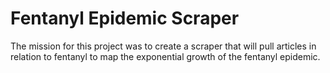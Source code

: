# Fentanyl Epidemic Scraper

The mission for this project was to create a scraper that will pull articles in relation to fentanyl to map the exponential growth of the fentanyl epidemic.
